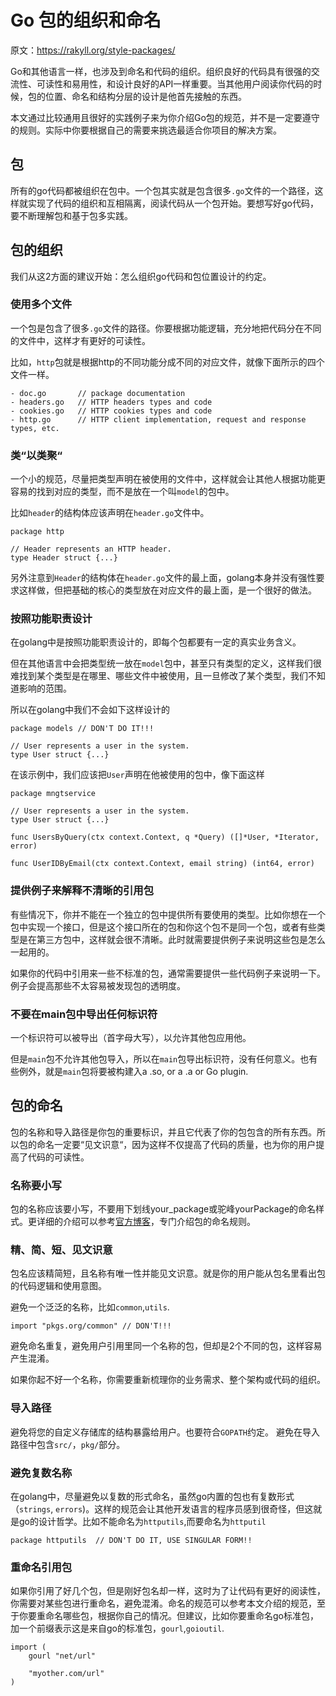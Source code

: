 # Go 包的组织和命名

原文：https://rakyll.org/style-packages/

Go和其他语言一样，也涉及到命名和代码的组织。组织良好的代码具有很强的交流性、可读性和易用性，和设计良好的API一样重要。当其他用户阅读你代码的时候，包的位置、命名和结构分层的设计是他首先接触的东西。

本文通过比较通用且很好的实践例子来为你介绍Go包的规范，并不是一定要遵守的规则。实际中你要根据自己的需要来挑选最适合你项目的解决方案。

## 包

所有的go代码都被组织在包中。一个包其实就是包含很多`.go`文件的一个路径，这样就实现了代码的组织和互相隔离，阅读代码从一个包开始。要想写好go代码，要不断理解包和基于包多实践。

## 包的组织

我们从这2方面的建议开始：怎么组织go代码和包位置设计的约定。

### 使用多个文件

一个包是包含了很多`.go`文件的路径。你要根据功能逻辑，充分地把代码分在不同的文件中，这样才有更好的可读性。

比如，`http`包就是根据http的不同功能分成不同的对应文件，就像下面所示的四个文件一样。

```
- doc.go       // package documentation
- headers.go   // HTTP headers types and code
- cookies.go   // HTTP cookies types and code
- http.go      // HTTP client implementation, request and response types, etc.
```

### 类“以类聚“

一个小的规范，尽量把类型声明在被使用的文件中，这样就会让其他人根据功能更容易的找到对应的类型，而不是放在一个叫`model`的包中。

比如`header`的结构体应该声明在`header.go`文件中。

```
package http

// Header represents an HTTP header.
type Header struct {...}
```

另外注意到`Header`的结构体在`header.go`文件的最上面，golang本身并没有强性要求这样做，但把基础的核心的类型放在对应文件的最上面，是一个很好的做法。

### 按照功能职责设计

在golang中是按照功能职责设计的，即每个包都要有一定的真实业务含义。

但在其他语言中会把类型统一放在`model`包中，甚至只有类型的定义，这样我们很难找到某个类型是在哪里、哪些文件中被使用，且一旦修改了某个类型，我们不知道影响的范围。

所以在golang中我们不会如下这样设计的

```
package models // DON'T DO IT!!!

// User represents a user in the system.
type User struct {...}
```

在该示例中，我们应该把`User`声明在他被使用的包中，像下面这样

```
package mngtservice

// User represents a user in the system.
type User struct {...}

func UsersByQuery(ctx context.Context, q *Query) ([]*User, *Iterator, error)

func UserIDByEmail(ctx context.Context, email string) (int64, error)
```

### 提供例子来解释不清晰的引用包

有些情况下，你并不能在一个独立的包中提供所有要使用的类型。比如你想在一个包中实现一个接口，但是这个接口所在的包和你这个包不是同一个包，或者有些类型是在第三方包中，这样就会很不清晰。此时就需要提供例子来说明这些包是怎么一起用的。

如果你的代码中引用来一些不标准的包，通常需要提供一些代码例子来说明一下。例子会提高那些不太容易被发现包的透明度。

### 不要在main包中导出任何标识符

一个标识符可以被导出（首字母大写），以允许其他包应用他。

但是`main`包不允许其他包导入，所以在`main`包导出标识符，没有任何意义。也有些例外，就是`main`包将要被构建入a .so, or a .a or Go plugin.

## 包的命名

包的名称和导入路径是你包的重要标识，并且它代表了你的包包含的所有东西。所以包的命名一定要“见文识意“，因为这样不仅提高了代码的质量，也为你的用户提高了代码的可读性。

### 名称要小写

包的名称应该要小写，不要用下划线your_package或驼峰yourPackage的命名样式。更详细的介绍可以参考[官方博客](https://blog.golang.org/package-names)，专门介绍包的命名规则。

### 精、简、短、见文识意

包名应该精简短，且名称有唯一性并能见文识意。就是你的用户能从包名里看出包的代码逻辑和使用意图。

避免一个泛泛的名称，比如`common`,`utils`.

```
import "pkgs.org/common" // DON'T!!!
```

避免命名重复，避免用户引用里同一个名称的包，但却是2个不同的包，这样容易产生混淆。

如果你起不好一个名称，你需要重新梳理你的业务需求、整个架构或代码的组织。

### 导入路径

避免将您的自定义存储库的结构暴露给用户。也要符合`GOPATH`约定。 避免在导入路径中包含`src/`，`pkg/`部分。

### 避免复数名称

在golang中，尽量避免以复数的形式命名，虽然go内置的包也有复数形式（`strings`, `errors`)。这样的规范会让其他开发语言的程序员感到很奇怪，但这就是go的设计哲学。比如不能命名为`httputils`,而要命名为`httputil`

```
package httputils  // DON'T DO IT, USE SINGULAR FORM!!
```

### 重命名引用包

如果你引用了好几个包，但是刚好包名却一样，这时为了让代码有更好的阅读性，你需要对某些包进行重命名，避免混淆。命名的规范可以参考本文介绍的规范，至于你要重命名哪些包，根据你自己的情况。但建议，比如你要重命名go标准包，加一个前缀表示这是来自go的标准包，`gourl`,`goioutil`.

```
import (
    gourl "net/url"

    "myother.com/url"
)
```
